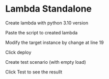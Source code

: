 Lambda Standalone
========

Create lambda with python 3.10 version

Paste the script to created lambda

Modify the target instance by change <InstanceID> at line 19

Click deploy

Create test scenario (with empty load)

Click Test to see the resullt
